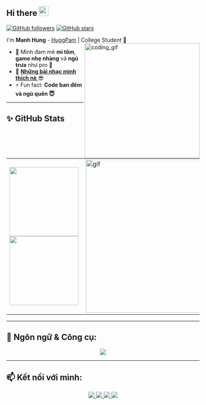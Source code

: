 ## Hi there <img src="https://media.giphy.com/media/hvRJCLFzcasrR4ia7z/giphy.gif" width="25px"> 
[![GitHub followers](https://img.shields.io/github/followers/HuggPam?style=social)](https://github.com/HuggPam)
[![GitHub stars](https://img.shields.io/github/stars/HuggPam?style=social)](https://github.com/HuggPam)

I'm **Manh Hung** - [HuggPam](https://github.com/HuggPam) | College Student 🌱  
<img align="right" width="300px" height="300px" alt="coding_gif" src="https://media1.giphy.com/media/v1.Y2lkPTc5MGI3NjExdXdpMWVucW01ejA4NmptZ21wM243NW1mNm9pOGNodWtjazl6MTNjaCZlcD12MV9pbnRlcm5hbF9naWZfYnlfaWQmY3Q9cw/BOOyywoZerTGp90YPN/giphy.gif" />



- 🍜 Mình đam mê **mì tôm**, **game nhẹ nhàng** và **ngủ trưa** như pro 🫠
- 🎵 [**Những bài nhạc mình thích nè** ](https://open.spotify.com/playlist/0kgnLCo2v5zix7crJ4bhgY?si=683179b7d98549df) 😎
- ⚡ Fun fact: **Code ban đêm và ngủ quên 😇**

---

## ✨ GitHub Stats

<table>
<tr>
<td width="60%">
  <img height="180em" src="https://github-readme-stats.vercel.app/api?username=HuggPam&show_icons=true&hide_border=true&theme=radical" />
  <img height="180em" src="https://github-readme-stats.vercel.app/api/top-langs/?username=HuggPam&layout=compact&hide_border=true&theme=radical" />
</td>
<td width="30%">
  <img alt="gif" align="right" src="https://media1.giphy.com/media/v1.Y2lkPTc5MGI3NjExMjdpOXA1Y2R3bmkxZ3hqaWdwY3hwMWY1ZDhqN2J6dmF1Mjlncm80OCZlcD12MV9pbnRlcm5hbF9naWZfYnlfaWQmY3Q9cw/LMt9638dO8dftAjtco/giphy.gif" width="400"/>
</td>
</tr>
</table>

---

## 🚀 Ngôn ngữ & Công cụ:
<p align="center">
  <img src="https://skillicons.dev/icons?i=python,cpp,java,mysql,git,github,vscode" />
</p>

---

## 📫 Kết nối với mình:
<p align="center">
  <a href="https://www.tiktok.com/@gun_in_boots" target="_blank">
    <img src="https://img.shields.io/badge/TikTok-%40gun_in_boots-black?style=for-the-badge&logo=tiktok" />
  </a>
  <a href="https://www.facebook.com/manhhung.pham.31586" target="_blank">
    <img src="https://img.shields.io/badge/Facebook - GunMoi-blue?style=for-the-badge&logo=facebook" />
  </a>
  <a href="https://www.instagram.com/hung511511/" target="_blank">
    <img src="https://img.shields.io/badge/Instagram-%40hugg_pamh-orange?style=for-the-badge&logo=instagram" />
  </a>
  <a href="mailto:hung511511@gmail.com">
    <img src="https://img.shields.io/badge/Gmail-hung511511@gmail.com-red?style=for-the-badge&logo=gmail" />
  </a>
</p>
